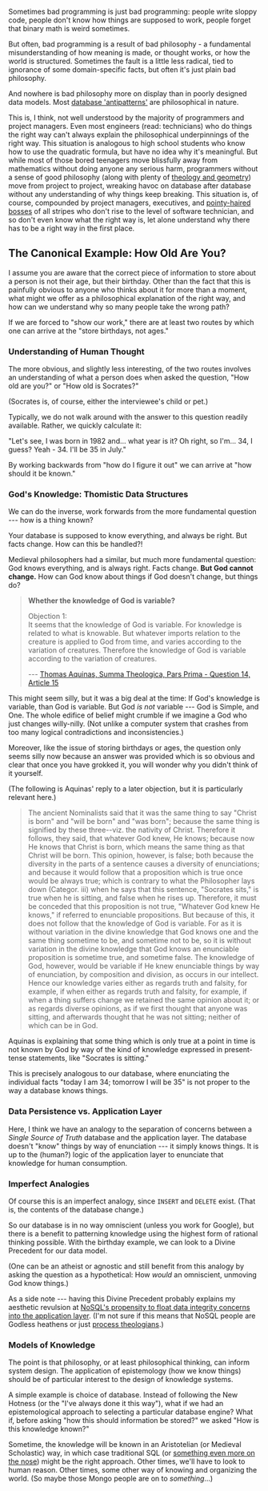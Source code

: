<!--
.. title: Data Structures and Philosophy
.. slug: data-structures-and-philosophy
.. date: 2017-01-06 07:26:34 UTC-08:00
.. tags:
.. category:
.. link:
.. description:
.. type: text
-->

Sometimes bad programming is just bad programming: people write sloppy code, people don't know how things are supposed to work, people forget that binary math is weird sometimes.

But often, bad programming is a result of bad philosophy - a fundamental misunderstanding of how meaning is made, or thought works, or how the world is structured. Sometimes the fault is a little less radical, tied to ignorance of some domain-specific facts, but often it's just plain bad philosophy.

<!-- TEASER_END -->

And nowhere is bad philosophy more on display than in poorly designed data models. Most [database 'antipatterns'](http://www.amazon.com/gp/product/B00A376BB2/ref=as_li_ss_tl?ie=UTF8&camp=1789&creative=390957&creativeASIN=B00A376BB2&linkCode=as2&tag=musforsun-20) are philosophical in nature.

This is, I think, not well understood by the majority of programmers and project managers. Even most engineers (read: technicians) who do things the right way can't always explain the philosophical underpinnings of the right way. This situation is analogous to high school students who know how to use the quadratic formula, but have no idea why it's meaningful. But while most of those bored teenagers move blissfully away from mathematics without doing anyone any serious harm, programmers without a sense of good philosophy (along with plenty of [theology and geometry](http://www.amazon.com/gp/product/0517122707/ref=as_li_ss_tl?ie=UTF8&camp=1789&creative=390957&creativeASIN=0517122707&linkCode=as2&tag=musforsun-20)) move from project to project, wreaking havoc on database after database without any understanding of why things keep breaking. This situation is, of course, compounded by project managers, executives, and [pointy-haired bosses](http://www.amazon.com/gp/product/B007O8101E/ref=as_li_ss_tl?ie=UTF8&camp=1789&creative=390957&creativeASIN=B007O8101E&linkCode=as2&tag=musforsun-20) of all stripes who don't rise to the level of software technician, and so don't even know what the right way is, let alone understand why there has to be a right way in the first place.

## The Canonical Example: How Old Are You?

I assume you are aware that the correct piece of information to store about a person is not their age, but their birthday. Other than the fact that this is painfully obvious to anyone who thinks about it for more than a moment, what might we offer as a philosophical explanation of the right way, and how can we understand why so many people take the wrong path?

If we are forced to "show our work," there are at least two routes by which one can arrive at the "store birthdays, not ages."

### Understanding of Human Thought

The more obvious, and slightly less interesting, of the two routes involves an understanding of what a person does when asked the question, "How old are you?" or "How old is Socrates?"

(Socrates is, of course, either the interviewee's child or pet.)

Typically, we do not walk around with the answer to this question readily available. Rather, we quickly calculate it:

"Let's see, I was born in 1982 and... what year is it? Oh right, so I'm... 34, I guess? Yeah - 34. I'll be 35 in July."

By working backwards from "how do I figure it out" we can arrive at "how should it be known."

### God's Knowledge: Thomistic Data Structures

We can do the inverse, work forwards from the more fundamental question --- how is a thing known?

Your database is supposed to know everything, and always be right. But facts change. How can this be handled?!

Medieval philosophers had a similar, but much more fundamental question:
God knows everything, and is always right. Facts change. **But God cannot change.** How can God know about things if God doesn't change, but things do?

> **Whether the knowledge of God is variable?**
>
> Objection 1:  
> It seems that the knowledge of God is variable. For knowledge is related to what is knowable. But whatever imports relation to the creature is applied to God from time, and varies according to the variation of creatures. Therefore the knowledge of God is variable according to the variation of creatures.
>
> --- [Thomas Aquinas, Summa Theologica, Pars Prima - Question 14, Article 15](http://home.newadvent.org/summa/1014.htm#article15)

This might seem silly, but it was a big deal at the time: If God's knowledge is variable, than God is variable. But God *is not* variable --- God is Simple, and One. The whole edifice of belief might crumble if we imagine a God who just changes willy-nilly. (Not unlike a computer system that crashes from too many logical contradictions and inconsistencies.)

Moreover, like the issue of storing birthdays or ages, the question only seems silly now because an answer was provided which is so obvious and clear that once you have grokked it, you will wonder why you didn't think of it yourself.

(The following is Aquinas' reply to a later objection, but it is particularly relevant here.)

> The ancient Nominalists said that it was the same thing to say "Christ is born" and "will be born" and "was born"; because the same thing is signified by these three--viz. the nativity of Christ. Therefore it follows, they said, that whatever God knew, He knows; because now He knows that Christ is born, which means the same thing as that Christ will be born. This opinion, however, is false; both because the diversity in the parts of a sentence causes a diversity of enunciations; and because it would follow that a proposition which is true once would be always true; which is contrary to what the Philosopher lays down (Categor. iii) when he says that this sentence, "Socrates sits," is true when he is sitting, and false when he rises up. Therefore, it must be conceded that this proposition is not true, "Whatever God knew He knows," if referred to enunciable propositions. But because of this, it does not follow that the knowledge of God is variable. For as it is without variation in the divine knowledge that God knows one and the same thing sometime to be, and sometime not to be, so it is without variation in the divine knowledge that God knows an enunciable proposition is sometime true, and sometime false. The knowledge of God, however, would be variable if He knew enunciable things by way of enunciation, by composition and division, as occurs in our intellect. Hence our knowledge varies either as regards truth and falsity, for example, if when either as regards truth and falsity, for example, if when a thing suffers change we retained the same opinion about it; or as regards diverse opinions, as if we first thought that anyone was sitting, and afterwards thought that he was not sitting; neither of which can be in God.

Aquinas is explaining that some thing which is only true at a point in time is not known by God by way of the kind of knowledge expressed in present-tense statements, like "Socrates is sitting."

This is precisely analogous to our database, where enunciating the individual facts "today I am 34; tomorrow I will be 35" is not proper to the way a database knows things.

### Data Persistence vs. Application Layer

Here, I think we have an analogy to the separation of concerns between a *Single Source of Truth* database and the application layer. The database doesn't "know" things by way of enunciation --- it simply knows things. It is up to the (human?) logic of the application layer to enunciate that knowledge for human consumption.

### Imperfect Analogies

Of course this is an imperfect analogy, since `INSERT` and `DELETE` exist. (That is, the contents of the database change.)

So our database is in no way omniscient (unless you work for Google), but there is a benefit to patterning knowledge using the highest form of rational thinking possible. With the birthday example, we can look to a Divine Precedent for our data model.

(One can be an atheist or agnostic and still benefit from this analogy by asking the question as a hypothetical: How *would* an omniscient, unmoving God know things.)

As a side note --- having this Divine Precedent probably explains my aesthetic revulsion at [NoSQL's propensity to float data integrity concerns into the application layer](http://blog.mlab.com/2012/08/why-is-mongodb-wildly-popular/#comment-353). (I'm not sure if this means that NoSQL people are Godless heathens or just [process theologians](https://en.wikipedia.org/wiki/Process_theology).)

### Models of Knowledge

The point is that philosophy, or at least philosophical thinking, can inform system design. The application of epistemology (how we know things) should be of particular interest to the design of knowledge systems.

A simple example is choice of database. Instead of following the New Hotness (or the "I've always done it this way"), what if we had an epistemological approach to selecting a particular database engine? What if, before asking "how this should information be stored?" we asked "How is this knowledge known?"

Sometime, the knowledge will be known in an Aristotelian (or Medieval Scholastic) way, in which case traditional SQL (or [something even more on the nose](http://www.sciencedirect.com/science/article/pii/S0747717189800306)) might be the right approach. Other times, we'll have to look to human reason. Other times, some other way of knowing and organizing the world. (So maybe those Mongo people are on to *something*...)
